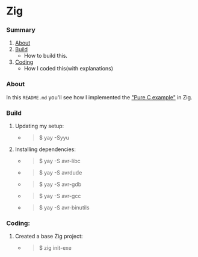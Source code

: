 # Zig

### Summary
1. [About](#about)
2. [Build](#build)
    - How to build this.
3. [Coding](#coding)
    - How I coded this(with explanations)

### About
In this `README.md` you'll see how I implemented the ["Pure C example"](../c/README.md) in Zig.

### Build
1. Updating my setup:
    - > $ yay -Syyu
2. Installing dependencies:
    - > $ yay -S avr-libc
    - > $ yay -S avrdude
    - > $ yay -S avr-gdb
    - > $ yay -S avr-gcc
    - > $ yay -S avr-binutils

### Coding:
1. Created a base Zig project:
    - > $ zig init-exe
